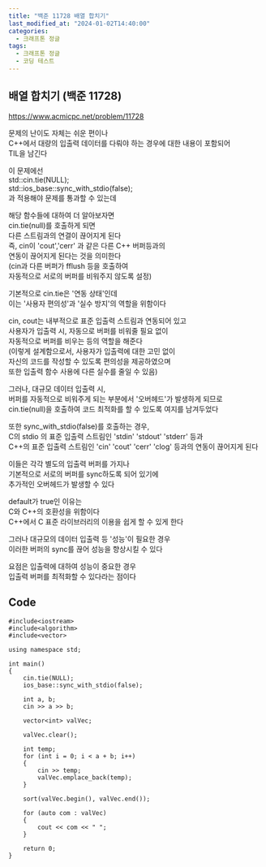 ```yaml
---
title: "백준 11728 배열 합치기"
last_modified_at: "2024-01-02T14:40:00"
categories:
  - 크래프톤 정글
tags:
  - 크래프톤 정글
  - 코딩 테스트
---
```


## 배열 합치기 (백준 11728)
  <https://www.acmicpc.net/problem/11728>

  문제의 난이도 자체는 쉬운 편이나<br>
  C++에서 대량의 입출력 데이터를 다뤄야 하는 경우에 대한 내용이 포함되어<br>
  TIL을 남긴다<br>

 이 문제에선<br>
 std::cin.tie(NULL);<br>
 std::ios_base::sync_with_stdio(false);<br>
 과 적용해야 문제를 통과할 수 있는데<br>

 해당 함수들에 대하여 더 알아보자면<br>
 cin.tie(null)를 호출하게 되면<br>
 다른 스트림과의 연결이 끊어지게 된다<br>
 즉, cin이 'cout','cerr' 과 같은 다른 C++ 버퍼등과의<br>
 연동이 끊어지게 된다는 것을 의미한다<br>
 (cin과 다른 버퍼가 fflush 등을 호출하여<br>
  자동적으로 서로의 버퍼를 비워주지 않도록 설정)<br>
 
 기본적으로 cin.tie은 '연동 상태'인데<br>
 이는 '사용자 편의성'과 '실수 방지'의 역할을 위함이다<br>

 cin, cout는 내부적으로 표준 입출력 스트림과 연동되어 있고<br>
 사용자가 입출력 시, 자동으로 버퍼를 비워줄 필요 없이<br>
 자동적으로 버퍼를 비우는 등의 역할을 해준다<br>
 (이렇게 설계함으로서, 사용자가 입출력에 대한 고민 없이<br>
  자신의 코드를 작성할 수 있도록 편의성을 제공하였으며<br>
  또한 입출력 함수 사용에 다른 실수를 줄일 수 있음)<br>

 그러나, 대규모 데이터 입출력 시,<br>
 버퍼를 자동적으로 비워주게 되는 부분에서 '오버헤드'가 발생하게 되므로<br>
 cin.tie(null)을 호출하여 코드 최적화를 할 수 있도록 여지를 남겨두었다<br>

 또한 sync_with_stdio(false)를 호출하는 경우,<br>
 C의 stdio 의 표준 입출력 스트림인 'stdin' 'stdout' 'stderr' 등과<br>
 C++의 표준 입출력 스트림인 'cin' 'cout' 'cerr' 'clog' 등과의 연동이 끊어지게 된다<br>

 이들은 각각 별도의 입출력 버퍼를 가지나<br>
 기본적으로 서로의 버퍼를 sync하도록 되어 있기에<br>
 추가적인 오버헤드가 발생할 수 있다<br>

 default가 true인 이유는<br>
 C와 C++의 호환성을 위함이다<br>
 C++에서 C 표준 라이브러리의 이용을 쉽게 할 수 있게 한다<br>
 
 그러나 대규모의 데이터 입출력 등 '성능'이 필요한 경우<br>
 이러한 버퍼의 sync를 끊어 성능을 향상시킬 수 있다<br>

 요점은 입출력에 대하여 성능이 중요한 경우<br>
 입출력 버퍼를 최적화할 수 있다라는 점이다<br>

## Code
```
#include<iostream>
#include<algorithm>
#include<vector>

using namespace std;

int main()
{
	cin.tie(NULL);
	ios_base::sync_with_stdio(false);

	int a, b;
	cin >> a >> b;

	vector<int> valVec;

	valVec.clear();

	int temp;
	for (int i = 0; i < a + b; i++)
	{
		cin >> temp;
		valVec.emplace_back(temp);
	}

	sort(valVec.begin(), valVec.end());

	for (auto com : valVec)
	{
		cout << com << " ";
	}

	return 0;
}

```
